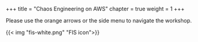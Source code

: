 +++
title = "Chaos Engineering on AWS"
chapter = true
weight = 1
+++

Please use the orange arrows or the side menu to navigate the workshop.

{{< img "fis-white.png" "FIS icon">}}